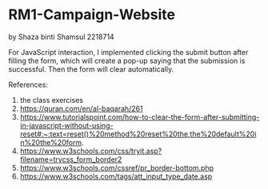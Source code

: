 # RM1-Campaign-Website
by Shaza binti Shamsul 2218714 

For JavaScript interaction, I implemented clicking the submit button after filling the form, which will create a pop-up saying that the submission is successful. Then the form will clear automatically.

References:
1. the class exercises
2. https://quran.com/en/al-baqarah/261
3. https://www.tutorialspoint.com/how-to-clear-the-form-after-submitting-in-javascript-without-using-reset#:~:text=reset()%20method%20reset%20the,the%20default%20in%20the%20form.
4. https://www.w3schools.com/css/tryit.asp?filename=trycss_form_border2
5. https://www.w3schools.com/cssref/pr_border-bottom.php
6. https://www.w3schools.com/tags/att_input_type_date.asp
